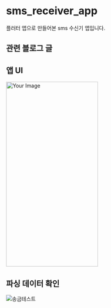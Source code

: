 # sms_receiver_app

플러터 앱으로 만들어본 sms 수신기 앱입니다.

## 관련 블로그 글


## 앱 UI
<img src="https://github.com/gyeongseokKang/sms_receiver_app/assets/61446585/3166cf87-98a2-4f82-8346-4527b5744e5a" alt="Your Image" width="250" height="500">


## 파싱 데이터 확인

![송금테스트](https://github.com/gyeongseokKang/sms_receiver_app/assets/61446585/32237da0-161c-46e6-8f50-efacba9d5809)
